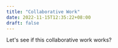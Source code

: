 ```yaml
---
title: "Collaborative Work"
date: 2022-11-15T12:35:22+08:00
draft: false
---
```


Let's see if this collaborative work works?
